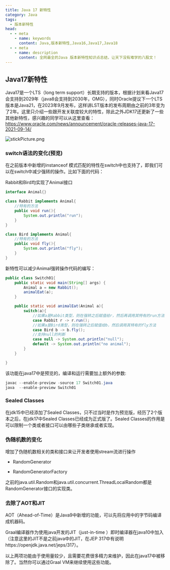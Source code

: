 ```yaml
---
title: Java 17 新特性
category: Java
tags:
  - 版本新特性
head:
  - - meta
    - name: keywords
      content: Java,版本新特性,Java16,Java17,Java18
  - - meta
    - name: description
      content: 全网最全的Java 版本新特性知识点总结，让天下没有难学的八股文！
---
```








## Java17新特性

Java17是一个LTS（long term support）长期支持的版本，根据计划来看Java17会支持到2029年（java8会支持到2030年，OMG），同时Oracle提议下一个LTS版本是Java21，在2023年9月发布，这样讲LST版本的发布周期由之前的3年变为了2年。这里只介绍一些跟开发关联度较大的特性，除此之外JDK17还更新了一些其他新特性，感兴趣的同学可以从这里查看：https://www.oracle.com/news/announcement/oracle-releases-java-17-2021-09-14/

![stickPicture.png](https://seven97-blog.oss-cn-hangzhou.aliyuncs.com/imgs/202404252014441.gif)

### switch语法的变化(预览)

在之前版本中新增的instanceof 模式匹配的特性在switch中也支持了，即我们可以在switch中减少强转的操作。比如下面的代码：

Rabbit和Bird均实现了Animal接口

```java
interface Animal{}

class Rabbit implements Animal{
    //特有的方法
    public void run(){
        System.out.println("run");
    }
}

class Bird implements Animal{
    //特有的方法
    public void fly(){
        System.out.println("fly");
    }
}
```

新特性可以减少Animal强转操作代码的编写：

```java
public class Switch01{
    public static void main(String[] args) {
        Animal a = new Rabbit();
        animalEat(a);
    }

    public static void animalEat(Animal a){
        switch(a){
            //如果a是Rabbit类型，则在强转之后赋值给r，然后再调用其特有的run方法
            case Rabbit r -> r.run();
            //如果a是Bird类型，则在强转之后赋值给b，然后调用其特有的fly方法
            case Bird b -> b.fly();
            //支持null的判断
            case null -> System.out.println("null");
            default -> System.out.println("no animal");
        }
    }

}
```



该功能在java17中是预览的，编译和运行需要加上额外的参数:

```java
javac --enable-preview -source 17 Switch01.java
java  --enable-preview Switch01
```



### Sealed Classes

在jdk15中已经添加了Sealed Classes，只不过当时是作为预览版，经历了2个版本之后，在jdk17中Sealed Classes已经成为正式版了。Sealed Classes的作用是可以限制一个类或者接口可以由哪些子类继承或者实现。

### 伪随机数的变化

增加了伪随机数相关的类和接口来让开发者使用stream流进行操作

- RandomGenerator

- RandomGeneratorFactory

之前的java.util.Random和java.util.concurrent.ThreadLocalRandom都是RandomGenerator接口的实现类。

### 去除了AOT和JIT

AOT（Ahead-of-Time）是Java9中新增的功能，可以先将应用中的字节码编译成机器码。

Graal编译器作为使用java开发的JIT（just-in-time ）即时编译器在java10中加入（注意这里的JIT不是之前java中的JIT，在JEP 317中有说明https://openjdk.java.net/jeps/317）。

以上两项功能由于使用量较少，且需要花费很多精力来维护，因此在java17中被移除了。当然你可以通过Graal VM来继续使用这些功能。




<!-- @include: @article-footer.snippet.md -->     



